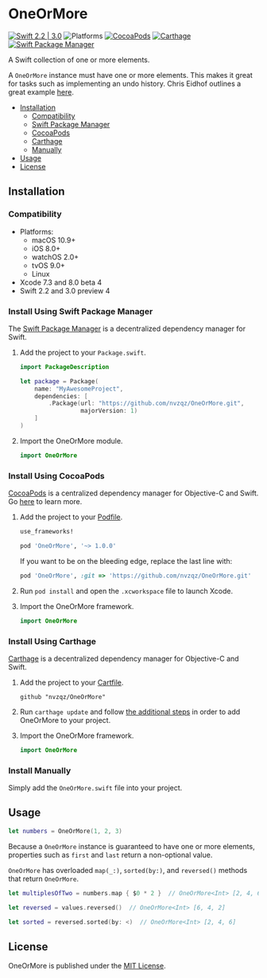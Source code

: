 # OneOrMore

[![Swift 2.2 | 3.0](https://img.shields.io/badge/swift-2.2%20%7C%203.0-orange.svg)](https://developer.apple.com/swift/)
![Platforms](https://img.shields.io/badge/platform-ios%20%7C%20macos%20%7C%20watchos%20%7C%20tvos%20%7C%20linux-lightgrey.svg)
[![CocoaPods](https://img.shields.io/cocoapods/v/OneOrMore.svg)](https://cocoapods.org/pods/OneOrMore)
[![Carthage](https://img.shields.io/badge/Carthage-compatible-4BC51D.svg?style=flat)](https://github.com/Carthage/Carthage)
[![Swift Package Manager](https://img.shields.io/badge/SPM-compatible-orange.svg)](https://swift.org/package-manager/)

A Swift collection of one or more elements.

A `OneOrMore` instance must have one or more elements. This makes it great for
tasks such as implementing an undo history. Chris Eidhof outlines a great
example [here](http://chris.eidhof.nl/post/undo-history-in-swift/).

- [Installation](#installation)
    - [Compatibility](#compatibility)
    - [Swift Package Manager](#install-using-swift-package-manager)
    - [CocoaPods](#install-using-cocoapods)
    - [Carthage](#install-using-carthage)
    - [Manually](#install-manually)
- [Usage](#usage)
- [License](#license)

## Installation

### Compatibility

- Platforms:
    - macOS 10.9+
    - iOS 8.0+
    - watchOS 2.0+
    - tvOS 9.0+
    - Linux
- Xcode 7.3 and 8.0 beta 4
- Swift 2.2 and 3.0 preview 4

### Install Using Swift Package Manager
The [Swift Package Manager](https://swift.org/package-manager/) is a
decentralized dependency manager for Swift.

1. Add the project to your `Package.swift`.

    ```swift
    import PackageDescription

    let package = Package(
        name: "MyAwesomeProject",
        dependencies: [
            .Package(url: "https://github.com/nvzqz/OneOrMore.git",
                     majorVersion: 1)
        ]
    )
    ```

2. Import the OneOrMore module.

    ```swift
    import OneOrMore
    ```

### Install Using CocoaPods
[CocoaPods](https://cocoapods.org/) is a centralized dependency manager for
Objective-C and Swift. Go [here](https://guides.cocoapods.org/using/index.html)
to learn more.

1. Add the project to your [Podfile](https://guides.cocoapods.org/using/the-podfile.html).

    ```ruby
    use_frameworks!

    pod 'OneOrMore', '~> 1.0.0'
    ```

    If you want to be on the bleeding edge, replace the last line with:

    ```ruby
    pod 'OneOrMore', :git => 'https://github.com/nvzqz/OneOrMore.git'
    ```

2. Run `pod install` and open the `.xcworkspace` file to launch Xcode.

3. Import the OneOrMore framework.

    ```swift
    import OneOrMore
    ```

### Install Using Carthage
[Carthage](https://github.com/Carthage/Carthage) is a decentralized dependency
manager for Objective-C and Swift.

1. Add the project to your [Cartfile](https://github.com/Carthage/Carthage/blob/master/Documentation/Artifacts.md#cartfile).

    ```
    github "nvzqz/OneOrMore"
    ```

2. Run `carthage update` and follow [the additional steps](https://github.com/Carthage/Carthage#getting-started)
   in order to add OneOrMore to your project.

3. Import the OneOrMore framework.

    ```swift
    import OneOrMore
    ```

### Install Manually

Simply add the `OneOrMore.swift` file into your project.

## Usage

```swift
let numbers = OneOrMore(1, 2, 3)
```

Because a `OneOrMore` instance is guaranteed to have one or more elements,
properties such as `first` and `last` return a non-optional value.

`OneOrMore` has overloaded `map(_:)`, `sorted(by:)`, and `reversed()` methods
that return `OneOrMore`.

```swift
let multiplesOfTwo = numbers.map { $0 * 2 }  // OneOrMore<Int> [2, 4, 6]

let reversed = values.reversed()  // OneOrMore<Int> [6, 4, 2]

let sorted = reversed.sorted(by: <)  // OneOrMore<Int> [2, 4, 6]
```

## License

OneOrMore is published under the [MIT License](https://opensource.org/licenses/MIT).
